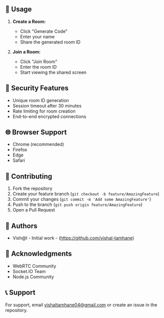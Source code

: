 
## 📱 Usage

1. **Create a Room:**
   - Click "Generate Code"
   - Enter your name
   - Share the generated room ID

2. **Join a Room:**
   - Click "Join Room"
   - Enter the room ID
   - Start viewing the shared screen

## 🔐 Security Features

- Unique room ID generation
- Session timeout after 30 minutes
- Rate limiting for room creation
- End-to-end encrypted connections

## 🌐 Browser Support

- Chrome (recommended)
- Firefox
- Edge
- Safari

## 📝 Contributing

1. Fork the repository
2. Create your feature branch (`git checkout -b feature/AmazingFeature`)
3. Commit your changes (`git commit -m 'Add some AmazingFeature'`)
4. Push to the branch (`git push origin feature/AmazingFeature`)
5. Open a Pull Request


## 👥 Authors

- Vish@l - Initial work - (https://github.com/vishal-tamhane)

## 🙏 Acknowledgments

- WebRTC Community
- Socket.IO Team
- Node.js Community

## 📞 Support

For support, email vishaltamhane04@gmail.com or create an issue in the repository.